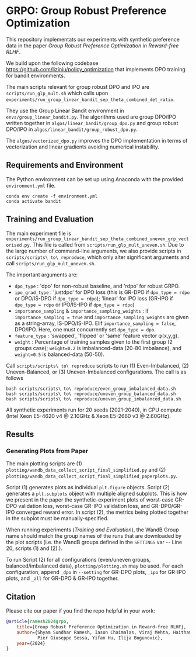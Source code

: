 # GRPO: Group Robust Preference Optimization

This repository implementats our experiments with synthetic preference data in the paper _Group Robust Preference Optimization in Reward-free RLHF_.

We build upon the following codebase https://github.com/liziniu/policy_optimization that implements DPO training for bandit environments.

The main scripts relevant for group robust DPO and IPO are `scripts/run_glp_mult.sh` which calls upon `experiments/run_group_linear_bandit_sep_theta_combined_det_ratio`.

They use the Group Linear Bandit environment in `envs/group_linear_bandit.py`. The algorithms used are group DPO/IPO written together in `algos/linear_bandit/group_dpo.py` and group robust DPO/IPO in `algos/linear_bandit/group_robust_dpo.py`.

The `algos/vectorized_dpo.py` improves the DPO implementation in terms of vectorization and linear gradients avoiding numerical instability.

##  Requirements and Environment

The Python environment can be set up using Anaconda with the provided `environment.yml` file.

```
conda env create -f environment.yml
conda activate bandit
```

## Training and Evaluation

The main experiment file is ```experiments/run_group_linear_bandit_sep_theta_combined_uneven_grp_vectorised.py```. This file is called from ```scripts/run_glp_mult_uneven.sh```. Due to the large number of command-line arguments, we also provide scripts in ```scripts/scripts\ to\ reproduce```, which only alter significant arguments and call ```scripts/run_glp_mult_uneven.sh```.

The important arguments are:
- ```dpo_type``` : 'dpo' for non-robust baseline, and 'rdpo' for robust GRPO.
- ```ipo_grad_type``` : 'justdpo' for DPO loss (this is GR-DPO if ```dpo_type = rdpo``` or DPO/IS-DPO if ```dpo_type = rdpo```); 'linear' for IPO loss (GR-IPO if ```dpo_type = rdpo``` or IPO/IS-IPO if ```dpo_type = rdpo```)
- ```importance_sampling``` & ```importance_sampling_weights``` : If ```importance_sampling = true``` and ```importance_sampling_weights``` are given as a string-array, IS-DPO/IS-IPO. Elif ```importance_sampling = false```, DPO/IPO. Here, one must concurrently set ```dpo_type = dpo```.
- ```feature_type``` : 'swapped', 'flipped' or 'same' feature vector φ(x,y,g).
- ```weight``` : Percentage of training samples given to the first group (2 groups case); ```weight=0.2``` is imbalanced-data (20-80 imbalance), and ```weight=0.5``` is balanced-data (50-50).

Call ```scripts/scripts\ to\ reproduce``` scripts to run (1) Even-Imbalanced, (2) Uneven-Balanced, or (3) Uneven-Imbalanced configurations. The call is as follows

```
bash scripts/scripts\ to\ reproduce/even_group_imbalanced_data.sh
bash scripts/scripts\ to\ reproduce/uneven_group_balanced_data.sh
bash scripts/scripts\ to\ reproduce/uneven_group_imbalanced_data.sh
```

All synthetic experiments run for 20 seeds (2021-2040), in CPU compute (Intel Xeon E5-4620 v4 @ 2.10GHz & Xeon E5-2660 v3 @ 2.60GHz).

## Results

### Generating Plots from Paper

The main plotting scripts are (1) ```plotting/wandb_data_collect_script_final_simplified.py``` and (2) ```plotting/wandb_data_collect_script_final_simplified_paperplots.py```.

Script (1) generates plots as individual ```plt.figure``` objects. Script (2) generates a ```plt.subplots``` object with multiple aligned subplots. This is how we present in the paper the synthetic-experiment plots of worst-case GR-DPO validation loss, worst-case GR-IPO validation loss, and GR-DPO/GR-IPO converged reward error. In script (2), the metrics being plotted together in the subplot must be manually-specified.

When running experiments (_Training and Evaluation_), the WandB Group name should match the group names of the runs that are downloaded by the plot scripts (i.e. the WandB groups defined in the ```SETTINGS``` var -- Line 20, scripts (1) and (2).).

To run Script (2) for all configurations (even/uneven groups, balanced/imbalanced data), ```plotting/plotting.sh``` may be used. For each configuration, append ```_dpo``` in ```--setting``` for GR-DPO plots, ```_ipo``` for GR-IPO plots, and ```_all``` for GR-DPO & GR-IPO together.

## Citation
Please cite our paper if you find the repo helpful in your work:


```bibtex
@article{ramesh2024grpo,
    title={Group Robust Preference Optimization in Reward-free RLHF},
    author={Shyam Sundhar Ramesh, Iason Chaimalas, Viraj Mehta, Haitham Bou Ammar, 
            Pier Giuseppe Sessa, Yifan Hu, Ilija Bogunovic},
    year={2024}
}
```